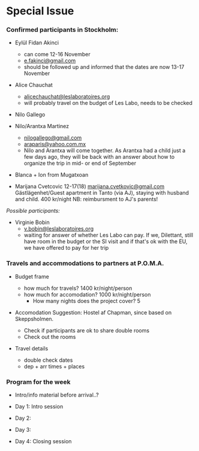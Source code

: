 
# Special Issue

### Confirmed participants in Stockholm:

* Eylül Fidan Akinci
	* can come 12-16 November 
	* e.fakinci@gmail.com
	* should be followed up and informed that the dates are now 13-17 November

* Alice Chauchat 
	* alicechauchat@leslaboratoires.org
	* will probably travel on the budget of Les Labo, needs to be checked

* Nilo Gallego

* Nilo/Arantxa Martinez
	* nilogallego@gmail.com
	* araparis@yahoo.com.mx
	* Nilo and Arantxa will come together. As Arantxa had a child just a few days ago, they will be back with an answer about how to organize the trip in mid- or end of September

* Blanca + Ion from Mugatxoan 

* Marijana Cvetcovic 12-17(18)
marijana.cvetkovic@gmail.com
Gästlägenhet/Guest apartment in Tanto (via AJ), staying with husband and child.
400 kr/night
NB: reimbursment to AJ's parents! 


*Possible participants:*

* Virginie Bobin 
	* v.bobin@leslaboratoires.org
	* waiting for answer of whether Les Labo can pay. If we, Dilettant, still have room in the budget or the SI visit and if that's ok with the EU, we have offered to pay for her trip

    
### Travels and accommodations to partners at P.O.M.A.

* Budget frame
	* how much for travels? 1400 kr/night/person
    * how much for accomodation? 1000 kr/night/person
    	* How many nights does the project cover? 5
   
    
* Accomodation Suggestion: Hostel af Chapman, since based on Skeppsholmen.
	* Check if participants are ok to share double rooms 
    * Check out the rooms

* Travel details
	* double check dates
    * dep + arr times + places


### Program for the week

* Intro/info material before arrival..?

* Day 1: Intro session
* Day 2:
* Day 3:
* Day 4: Closing session


